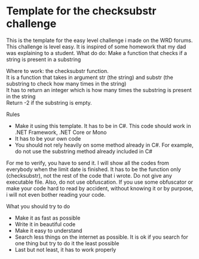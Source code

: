 # Template for the checksubstr challenge
This is the template for the easy level challenge i made on the WRD forums.
This challenge is level easy.
It is inspired of some homework that my dad was explaining to a student.
What do do: Make a function that checks if a string is present in a substring

Where to work: the checksubstr function.<br>
It is a function that takes in argument str (the string) and substr (the substring to check how many times in the string)<br>
It has to return an integer which is how many times the substring is present in the string<br>
Return -2 if the substring is empty.

Rules
- Make it using this template. It has to be in C#. This code should work in .NET Framework, .NET Core or Mono
- It has to be your own code
- You should not rely heavily on some method already in C#. For example, do not use the substring method already included in C#

For me to verify, you have to send it. I will show all the codes from everybody when the limit date is finished.
It has to be the function only (checksubstr), not the rest of the code that i wrote. 
Do not give any executable file. Also, do not use obfuscation.
If you use some obfuscator or make your code hard to read by accident, without knowing it or by purpose, i will not even bother reading your code.

What you should try to do
- Make it as fast as possible
- Write it in beautiful code
- Make it easy to understand
- Search less things on the internet as possible. It is ok if you search for one thing but try to do it the least possible
- Last but not least, it has to work properly
